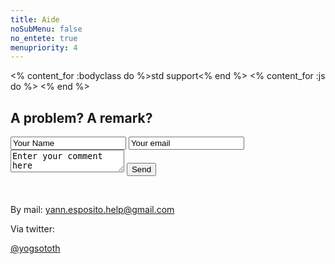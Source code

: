 ```yaml
---
title: Aide
noSubMenu: false
no_entete: true
menupriority: 4
---
```

<% content_for :bodyclass do %>std support<% end %>
<% content_for :js do %>
    <script>
        $.fn.clearOnFocus = function() {
            return this.focus(function(){
                var v = $(this).val();
                $(this).val( v === this.defaultValue ? '' : v );
            }).blur(function(){
                var v = $(this).val();
                $(this).val( v.match(/^\s*$/) ? this.defaultValue : v );
            });
        };
        $('input[type=text]').clearOnFocus();
        $('textarea').clearOnFocus();
    </script>
<% end %>

## A problem? A remark? 

<form name="email" id="email" action="/contact" method="post">
<input type="text" name="name" value="Your Name"/>
<input type="text" name="mail" value="Your email"/>
<textarea name="body" id="bodytextarea" value="">Enter your comment here</textarea>
<input type="submit" value="Send"/>
</form>

<br/>

By mail:
<a class="bluebutton big" href="&#109;&#097;&#105;&#108;&#116;&#111;:&#121;&#097;&#110;&#110;&#046;&#101;&#115;&#112;&#111;&#115;&#105;&#116;&#111;&#046;&#104;&#101;&#108;&#112;&#064;&#103;&#109;&#097;&#105;&#108;&#046;&#099;&#111;&#109;">&#121;&#097;&#110;&#110;&#046;&#101;&#115;&#112;&#111;&#115;&#105;&#116;&#111;&#046;&#104;&#101;&#108;&#112;&#064;&#103;&#109;&#097;&#105;&#108;&#046;&#099;&#111;&#109;</a>


Via twitter: 

<a class="big bluebutton" href="http://twitter.com/yogsototh">@yogsototh</a>
